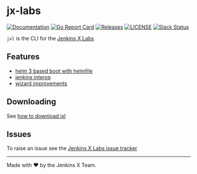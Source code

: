 # jx-labs

[![Documentation](https://godoc.org/github.com/jenkins-x-labs/jxl?status.svg)](https://pkg.go.dev/mod/github.com/jenkins-x-labs/jxl)
[![Go Report Card](https://goreportcard.com/badge/github.com/jenkins-x-labs/jxl)](https://goreportcard.com/report/github.com/jenkins-x-labs/jxl)
[![Releases](https://img.shields.io/github/release-pre/jenkins-x-labs/jxl.svg)](https://github.com/jenkins-x-labs/jxl/releases)
[![LICENSE](https://img.shields.io/github/license/jenkins-x-labs/jxl.svg)](https://github.com/jenkins-x-labs/jxl/blob/master/LICENSE)
[![Slack Status](https://img.shields.io/badge/slack-join_chat-white.svg?logo=slack&style=social)](https://slack.k8s.io/)

`jxl` is the CLI for the [Jenkins X Labs](https://jenkins-x.io/docs/labs/)


## Features

* [helm 3 based boot with helmfile](https://jenkins-x.io/docs/labs/boot/)
* [jenkins interop](https://jenkins-x.io/docs/labs/jenkins/)
* [wizard improvements](https://jenkins-x.io/docs/labs/wizard/)

## Downloading

See [how to download jxl](https://jenkins-x.io/docs/labs/jxl/)

## Issues

To raise an issue see the [Jenkins X Labs issue tracker](https://github.com/jenkins-x-labs/issues/issues)


---

Made with :heart: by the Jenkins X Team.